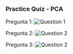 ### **Practice Quiz - PCA**

Pregunta 1:
![Question 1](/home/ntamurejocolorado/Projects/Coursera/q1.png)

Pregunta 2:
![Question 2](/home/ntamurejocolorado/Projects/Coursera/q2.png)

Pregunta 3:
![Question 2](/home/ntamurejocolorado/Projects/Coursera/q3.png)
